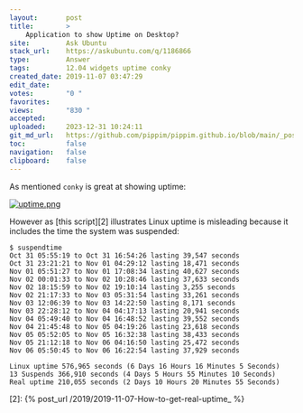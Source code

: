 ```yaml
---
layout:       post
title:        >
    Application to show Uptime on Desktop?
site:         Ask Ubuntu
stack_url:    https://askubuntu.com/q/1186866
type:         Answer
tags:         12.04 widgets uptime conky
created_date: 2019-11-07 03:47:29
edit_date:    
votes:        "0 "
favorites:    
views:        "830 "
accepted:     
uploaded:     2023-12-31 10:24:11
git_md_url:   https://github.com/pippim/pippim.github.io/blob/main/_posts/2019/2019-11-07-Application-to-show-Uptime-on-Desktop_.md
toc:          false
navigation:   false
clipboard:    false
---
```


As mentioned `conky` is great at showing uptime:

[![uptime.png][1]][1]

However as [this script][2] illustrates Linux uptime is misleading because it includes the time the system was suspended:

``` 
$ suspendtime
Oct 31 05:55:19 to Oct 31 16:54:26 lasting 39,547 seconds
Oct 31 23:21:21 to Nov 01 04:29:12 lasting 18,471 seconds
Nov 01 05:51:27 to Nov 01 17:08:34 lasting 40,627 seconds
Nov 02 00:01:33 to Nov 02 10:28:46 lasting 37,633 seconds
Nov 02 18:15:59 to Nov 02 19:10:14 lasting 3,255 seconds
Nov 02 21:17:33 to Nov 03 05:31:54 lasting 33,261 seconds
Nov 03 12:06:39 to Nov 03 14:22:50 lasting 8,171 seconds
Nov 03 22:28:12 to Nov 04 04:17:13 lasting 20,941 seconds
Nov 04 05:49:40 to Nov 04 16:48:52 lasting 39,552 seconds
Nov 04 21:45:48 to Nov 05 04:19:26 lasting 23,618 seconds
Nov 05 05:52:05 to Nov 05 16:32:38 lasting 38,433 seconds
Nov 05 21:12:18 to Nov 06 04:16:50 lasting 25,472 seconds
Nov 06 05:50:45 to Nov 06 16:22:54 lasting 37,929 seconds

Linux uptime 576,965 seconds (6 Days 16 Hours 16 Minutes 5 Seconds)
13 Suspends 366,910 seconds (4 Days 5 Hours 55 Minutes 10 Seconds)
Real uptime 210,055 seconds (2 Days 10 Hours 20 Minutes 55 Seconds)
```


  [1]: https://i.stack.imgur.com/hnL8k.png
  [2]: {% post_url /2019/2019-11-07-How-to-get-real-uptime_ %}
